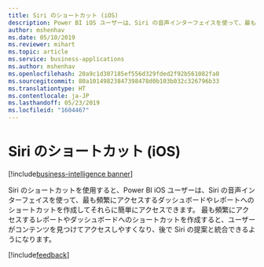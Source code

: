 ```yaml
---
title: Siri のショートカット (iOS)
description: Power BI iOS ユーザーは、Siri の音声インターフェイスを使って、最も頻繁にアクセスするダッシュボードやレポートへのショートカットを作成してそれらに簡単にアクセスできます
author: mshenhav
ms.date: 05/10/2019
ms.reviewer: mihart
ms.topic: article
ms.service: business-applications
ms.author: mshenhav
ms.openlocfilehash: 20a9c1d307185ef556d329fded2f92b561082fa0
ms.sourcegitcommit: 80a10149823847398478d0b103b032c326796b33
ms.translationtype: HT
ms.contentlocale: ja-JP
ms.lasthandoff: 05/23/2019
ms.locfileid: "1604467"
---
```

#  <a name="siri-shortcuts-ios"></a>Siri のショートカット (iOS)

[!include[business-intelligence banner](../../includes/business-intelligence.md)]

Siri のショートカットを使用すると、Power BI iOS ユーザーは、Siri の音声インターフェイスを使って、最も頻繁にアクセスするダッシュボードやレポートへのショートカットを作成してそれらに簡単にアクセスできます。 最も頻繁にアクセスするレポートやダッシュボードへのショートカットを作成すると、ユーザーがコンテンツを見つけてアクセスしやすくなり、後で Siri の提案と統合できるようになります。  

[!include[feedback](../includes/mobile-feedback.md)]
